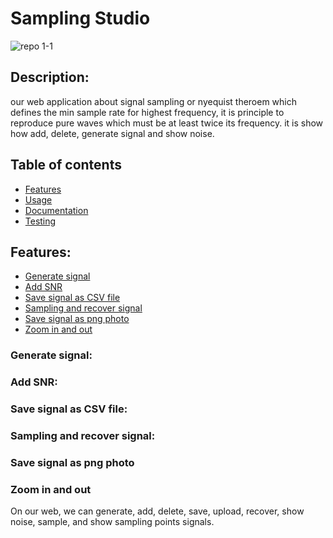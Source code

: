 # Sampling Studio 
![repo 1-1](https://github.com/alaayasser01/first-dsp-task/blob/main/photos/sampling%20studio.png)
## Description:
our web application about signal sampling or nyequist theroem which defines the min sample rate for highest frequency, it is principle to reproduce pure waves which must be at least twice its frequency. it is show how add, delete, generate signal and show noise.

## Table of contents

* [Features](#features)
* [Usage](#usage)
* [Documentation](#documentation)
* [Testing](#testing)

## Features:
* [Generate signal](#generate_signal)
* [Add SNR](#addsnr)
* [Save signal as CSV file](#savesignalasCSVfile)
* [Sampling and recover signal](#samplingandrecoversignal)
* [Save signal as png photo](#savesignalaspngphoto)
* [Zoom in and out](#zoominandout)

### Generate signal:


### Add SNR:

### Save signal as CSV file:

### Sampling and recover signal:

### Save signal as png photo

### Zoom in and out

On our web, we can generate, add, delete, save, upload, recover, show noise, sample, and show sampling points signals.
